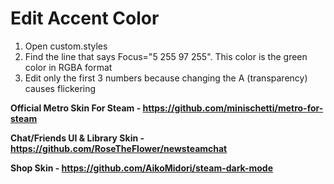 #                                                                    Edit Accent Color
1. Open custom.styles
2. Find the line that says Focus="5 255 97 255". This color is the green color in RGBA format
3. Edit only the first 3 numbers because changing the A (transparency) causes flickering

**Official Metro Skin For Steam - https://github.com/minischetti/metro-for-steam**

**Chat/Friends UI & Library Skin - https://github.com/RoseTheFlower/newsteamchat**

**Shop Skin - https://github.com/AikoMidori/steam-dark-mode**
